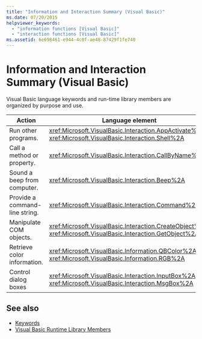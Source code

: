 ```yaml
---
title: "Information and Interaction Summary (Visual Basic)"
ms.date: 07/20/2015
helpviewer_keywords: 
  - "information functions [Visual Basic]"
  - "interaction functions [Visual Basic]"
ms.assetid: 6e698461-e944-4c0f-ae48-87429f1fe740
---
```

# Information and Interaction Summary (Visual Basic)
Visual Basic language keywords and run-time library members are organized by purpose and use.  
  
|Action|Language element|  
|------------|----------------------|  
|Run other programs.|<xref:Microsoft.VisualBasic.Interaction.AppActivate%2A>, <xref:Microsoft.VisualBasic.Interaction.Shell%2A>|  
|Call a method or property.|<xref:Microsoft.VisualBasic.Interaction.CallByName%2A>|  
|Sound a beep from computer.|<xref:Microsoft.VisualBasic.Interaction.Beep%2A>|  
|Provide a command-line string.|<xref:Microsoft.VisualBasic.Interaction.Command%2A>|  
|Manipulate COM objects.|<xref:Microsoft.VisualBasic.Interaction.CreateObject%2A>, <xref:Microsoft.VisualBasic.Interaction.GetObject%2A>|  
|Retrieve color information.|<xref:Microsoft.VisualBasic.Information.QBColor%2A>, <xref:Microsoft.VisualBasic.Information.RGB%2A>|  
|Control dialog boxes|<xref:Microsoft.VisualBasic.Interaction.InputBox%2A>, <xref:Microsoft.VisualBasic.Interaction.MsgBox%2A>|  
  
## See also

- [Keywords](../../../visual-basic/language-reference/keywords/index.md)
- [Visual Basic Runtime Library Members](../../../visual-basic/language-reference/runtime-library-members.md)
